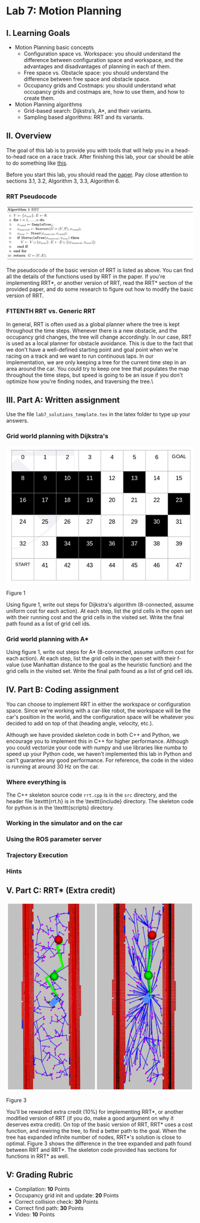 # Lab 7: Motion Planning

## I. Learning Goals

- Motion Planning basic concepts
  * Configuration space vs. Workspace: you should understand the difference between configuration space and workspace, and the advantages and disadvantages of planning in each of them.
  * Free space vs. Obstacle space: you should understand the difference between free space and obstacle space.
  * Occupancy grids and Costmaps: you should understand what occupancy grids and costmaps are, how to use them, and how to create them.
- Motion Planning algorithms
  * Grid-based search: Dijkstra’s, A*, and their variants.
  * Sampling based algorithms: RRT and its variants.

## II. Overview

The goal of this lab is to provide you with tools that will help you in a head-to-head race on a race track. After finishing this lab, your car should be able to do something like [this](https://www.youtube.com/watch?v=llHCRqwIllM).

Before you start this lab, you should read the [paper](https://arxiv.org/pdf/1105.1186.pdf}{https://arxiv.org/pdf/1105.1186.pdf). Pay close attention to sections 3.1, 3.2, Algorithm 3, 3.3, Algorithm 6.

### RRT Pseudocode

![rrt_algo](imgs/rrt_algo.png)

The pseudocode of the basic version of RRT is listed as above. You can find all the details of the functions used by RRT in the paper. If you're implementing RRT*, or another version of RRT, read the RRT* section of the provided paper, and do some research to figure out how to modify the basic version of RRT.

### F1TENTH RRT vs. Generic RRT

In general, RRT is often used as a global planner where the tree is kept throughout the time steps. Whenever there is a new obstacle, and the occupancy grid changes, the tree will change accordingly. In our case, RRT is used as a local planner for obstacle avoidance. This is due to the fact that we don't have a well-defined starting point and goal point when we're racing on a track and we want to run continuous laps. In our implementation, we are only keeping a tree for the current time step in an area around the car. You could try to keep one tree that populates the map throughout the time steps, but speed is going to be an issue if you don't optimize how you're finding nodes, and traversing the tree.\\

## III. Part A: Written assignment

Use the file `lab7_solutions_template.tex` in the latex folder to type up your answers.

### Grid world planning with Dijkstra's

![written](imgs/written.png)

Figure 1

Using figure 1, write out steps for Dijkstra's algorithm (8-connected, assume uniform cost for each action). At each step, list the grid cells in the open set with their running cost and the grid cells in the visited set. Write the final path found as a list of grid cell ids.

### Grid world planning with A*

Using figure 1, write out steps for A* (8-connected, assume uniform cost for each action). At each step, list the grid cells in the open set with their f-value (use Manhattan distance to the goal as the heuristic function) and the grid cells in the visited set. Write the final path found as a list of grid cell ids.

## IV. Part B: Coding assignment

You can choose to implement RRT in either the workspace or configuration space. Since we're working with a car-like robot, the workspace will be the car's position in the world, and the configuration space will be whatever you decided to add on top of that (heading angle, velocity, etc.).

Although we have provided skeleton code in both C++ and Python, we encourage you to implement this in C++ for higher performance. Although you could vectorize your code with numpy and use libraries like numba to speed up your Python code, we haven't implemented this lab in Python and can't guarantee any good performance. For reference, the code in the video is running at around 30 Hz on the car.

### Where everything is

The C++ skeleton source code `rrt.cpp` is in the `src` directory, and the header file \texttt{rrt.h} is in the \texttt{include} directory. The skeleton code for python is in the \texttt{scripts} directory.


### Working in the simulator and on the car

### Using the ROS parameter server

### Trajectory Execution

### Hints

## V. Part C: RRT* (Extra credit)

![rrt](imgs/rrt.png)

Figure 3

You'll be rewarded extra credit (10\%) for implementing RRT*, or another modified version of RRT (if you do, make a good argument on why it deserves extra credit). On top of the basic version of RRT, RRT* uses a cost function, and rewiring the tree, to find a better path to the goal. When the tree has expanded infinite number of nodes, RRT*'s solution is close to optimal. Figure 3 shows the difference in the tree expanded and path found between RRT and RRT*. The skeleton code provided has sections for functions in RRT* as well.



## V: Grading Rubric
- Compilation: **10** Points
- Occupancy grid init and update: **20** Points
- Correct collision check: **30** Points
- Correct find path: **30** Points
- Video: **10** Points
